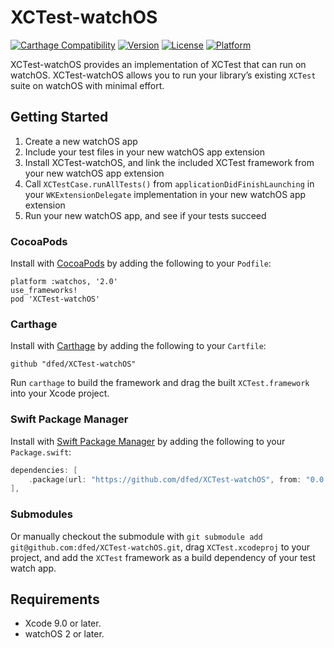 # XCTest-watchOS

[![Carthage Compatibility](https://img.shields.io/badge/carthage-✓-e2c245.svg)](https://github.com/Carthage/Carthage/)
[![Version](https://img.shields.io/cocoapods/v/XCTest-watchOS.svg)](http://cocoadocs.org/docsets/XCTest-watchOS)
[![License](https://img.shields.io/cocoapods/l/XCTest-watchOS.svg)](http://cocoadocs.org/docsets/XCTest-watchOS)
[![Platform](https://img.shields.io/cocoapods/p/XCTest-watchOS.svg)](http://cocoadocs.org/docsets/XCTest-watchOS)

XCTest-watchOS provides an implementation of XCTest that can run on watchOS. XCTest-watchOS allows you to run your library’s existing `XCTest` suite on watchOS with minimal effort.

## Getting Started

1. Create a new watchOS app
1. Include your test files in your new watchOS app extension
1. Install XCTest-watchOS, and link the included XCTest framework from your new watchOS app extension
1. Call `XCTestCase.runAllTests()` from `applicationDidFinishLaunching` in your `WKExtensionDelegate` implementation in your new watchOS app extension
1. Run your new watchOS app, and see if your tests succeed

### CocoaPods

Install with [CocoaPods](http://cocoapods.org) by adding the following to your `Podfile`:

```
platform :watchos, '2.0'
use_frameworks!
pod 'XCTest-watchOS'
```

### Carthage

Install with [Carthage](https://github.com/Carthage/Carthage) by adding the following to your `Cartfile`:

```ogdl
github "dfed/XCTest-watchOS"
```

Run `carthage` to build the framework and drag the built `XCTest.framework` into your Xcode project.

### Swift Package Manager

Install with [Swift Package Manager](https://github.com/apple/swift-package-manager) by adding the following to your `Package.swift`:

```swift
dependencies: [
    .package(url: "https://github.com/dfed/XCTest-watchOS", from: "0.0.1"),
],
```

### Submodules

Or manually checkout the submodule with `git submodule add git@github.com:dfed/XCTest-watchOS.git`, drag `XCTest.xcodeproj` to your project, and add the `XCTest` framework as a build dependency of your test watch app.

## Requirements

* Xcode 9.0 or later.
* watchOS 2 or later.
